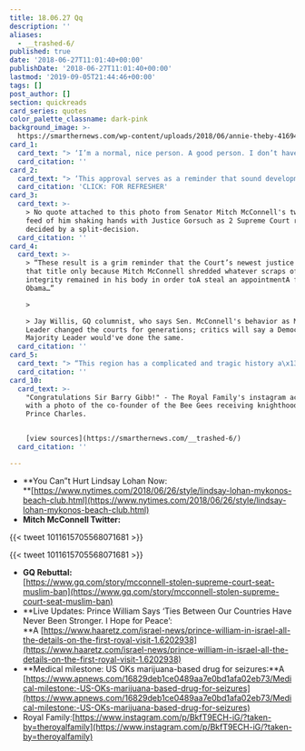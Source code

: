 ```yaml
---
title: 18.06.27 Qq
description: ''
aliases:
  - __trashed-6/
published: true
date: '2018-06-27T11:01:40+00:00'
publishDate: '2018-06-27T11:01:40+00:00'
lastmod: '2019-09-05T21:44:46+00:00'
tags: []
post_author: []
section: quickreads
card_series: quotes
color_palette_classname: dark-pink
background_image: >-
  https://smarthernews.com/wp-content/uploads/2018/06/annie-theby-416948-unsplash-scaled.jpg
card_1:
  card_text: "> ‘I’m a normal, nice person. A good person. I don’t have any bad intentions. And my past has to stay in the past.’\n> \n> Lindsay Lohan to The New York Times at the site of her new beach club in Greece. The profile is worth a read on our source page."
  card_citation: ''
card_2:
  card_text: "> ‘This approval serves as a reminder that sound development programs that properly evaluate active ingredients contained in marijuana can lead to important medical therapies.”\n> \n> FDA chief Scott Gottlieb speaking about the FIRST drug made by marijuana approved by the U.S. govt. It addresses life-threatening seizures.\n\n[CLICK: FOR REFRESHER](https://smarthernews.com/18-04-19-marijuana-miracle/)"
  card_citation: 'CLICK: FOR REFRESHER'
card_3:
  card_text: >-
    > No quote attached to this photo from Senator Mitch McConnell's twitter
    feed of him shaking hands with Justice Gorsuch as 2 Supreme Court rulings
    decided by a split-decision.
  card_citation: ''
card_4:
  card_text: >-
    > “These result is a grim reminder that the Court’s newest justice holds
    that title only because Mitch McConnell shredded whatever scraps of
    integrity remained in his body in order toA steal an appointmentA from Pres.
    Obama…”

    > 

    > Jay Willis, GQ columnist, who says Sen. McConnell's behavior as Majority
    Leader changed the courts for generations; critics will say a Democrat
    Majority Leader would've done the same.
  card_citation: ''
card_5:
  card_text: "> “This region has a complicated and tragic history a\x13 in the past century the people of the Middle East have suffered great sadness and loss. Never has hope and reconciliation been more needed. I know I share a desire with all of you, and with your neighbors, for a just and lasting peace.”\n> \n> Prince William speaking in Israel as the first member of the British Royal Family to visit the country in an official capacity."
  card_citation: ''
card_10:
  card_text: >-
    "Congratulations Sir Barry Gibb!" - The Royal Family's instagram account
    with a photo of the co-founder of the Bee Gees receiving knighthood from
    Prince Charles.


    [view sources](https://smarthernews.com/__trashed-6/)
  card_citation: ''

---
```

*   **You Can”t Hurt Lindsay Lohan Now:  
    **[https://www.nytimes.com/2018/06/26/style/lindsay-lohan-mykonos-beach-club.html](https://www.nytimes.com/2018/06/26/style/lindsay-lohan-mykonos-beach-club.html)
*   **Mitch McConnell Twitter:**

{{< tweet 1011615705568071681 >}}

{{< tweet 1011615705568071681 >}}

*   **GQ Rebuttal:**  
    [https://www.gq.com/story/mcconnell-stolen-supreme-court-seat-muslim-ban](https://www.gq.com/story/mcconnell-stolen-supreme-court-seat-muslim-ban)
*   **Live Updates: Prince William Says ‘Ties Between Our Countries Have Never Been Stronger. I Hope for Peace’:  
    **A [https://www.haaretz.com/israel-news/prince-william-in-israel-all-the-details-on-the-first-royal-visit-1.6202938](https://www.haaretz.com/israel-news/prince-william-in-israel-all-the-details-on-the-first-royal-visit-1.6202938)
*   **Medical milestone: US OKs marijuana-based drug for seizures:**A [https://www.apnews.com/16829deb1ce0489aa7e0bd1afa02eb73/Medical-milestone:-US-OKs-marijuana-based-drug-for-seizures](https://www.apnews.com/16829deb1ce0489aa7e0bd1afa02eb73/Medical-milestone:-US-OKs-marijuana-based-drug-for-seizures)
*   Royal Family:[https://www.instagram.com/p/BkfT9ECH-iG/?taken-by=theroyalfamily](https://www.instagram.com/p/BkfT9ECH-iG/?taken-by=theroyalfamily)